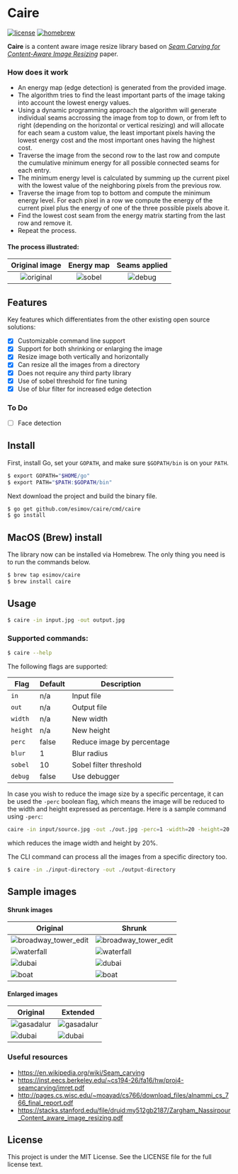# Caire

[![license](https://img.shields.io/github/license/mashape/apistatus.svg?style=flat)](./LICENSE)
[![homebrew](https://img.shields.io/badge/homebrew-v1.0.1-orange.svg)]()

**Caire** is a content aware image resize library based on *[Seam Carving for Content-Aware Image Resizing](https://inst.eecs.berkeley.edu/~cs194-26/fa16/hw/proj4-seamcarving/imret.pdf)* paper. 

### How does it work
* An energy map (edge detection) is generated from the provided image.
* The algorithm tries to find the least important parts of the image taking into account the lowest energy values.
* Using a dynamic programming approach the algorithm will generate individual seams accrossing the image from top to down, or from left to right (depending on the horizontal or vertical resizing) and will allocate for each seam a custom value, the least important pixels having the lowest energy cost and the most important ones having the highest cost.
* Traverse the image from the second row to the last row and compute the cumulative minimum energy for all possible connected seams for each entry.
* The minimum energy level is calculated by summing up the current pixel with the lowest value of the neighboring pixels from the previous row.
* Traverse the image from top to bottom and compute the minimum energy level. For each pixel in a row we compute the energy of the current pixel plus the energy of one of the three possible pixels above it.
* Find the lowest cost seam from the energy matrix starting from the last row and remove it.
* Repeat the process.

#### The process illustrated:

| Original image | Energy map | Seams applied
|:--:|:--:|:--:|
| ![original](https://user-images.githubusercontent.com/883386/35481925-de130752-0435-11e8-9246-3950679b4fd6.jpg) | ![sobel](https://user-images.githubusercontent.com/883386/35481899-5d5096ca-0435-11e8-9f9b-a84fefc06470.jpg) | ![debug](https://user-images.githubusercontent.com/883386/35481949-5c74dcb0-0436-11e8-97db-a6169cb150ca.jpg) | ![out](https://user-images.githubusercontent.com/883386/35564985-88c579d4-05c4-11e8-9068-5141714e6f43.jpg) | 

## Features
Key features which differentiates from the other existing open source solutions:

- [x] Customizable command line support
- [x] Support for both shrinking or enlarging the image
- [x] Resize image both vertically and horizontally
- [x] Can resize all the images from a directory
- [x] Does not require any third party library
- [x] Use of sobel threshold for fine tuning
- [x] Use of blur filter for increased edge detection

### To Do
- [ ] Face detection

## Install
First, install Go, set your `GOPATH`, and make sure `$GOPATH/bin` is on your `PATH`.

```bash
$ export GOPATH="$HOME/go"
$ export PATH="$PATH:$GOPATH/bin"
```
Next download the project and build the binary file.

```bash
$ go get github.com/esimov/caire/cmd/caire
$ go install
```

## MacOS (Brew) install
The library now can be installed via Homebrew. The only thing you need is to run the commands below.

```bash
$ brew tap esimov/caire
$ brew install caire
```

## Usage

```bash
$ caire -in input.jpg -out output.jpg
```

### Supported commands:
```bash 
$ caire --help
```
The following flags are supported:

| Flag | Default | Description |
| --- | --- | --- |
| `in` | n/a | Input file |
| `out` | n/a | Output file |
| `width` | n/a | New width |
| `height` | n/a | New height |
| `perc` | false | Reduce image by percentage |
| `blur` | 1 | Blur radius |
| `sobel` | 10 | Sobel filter threshold |
| `debug` | false | Use debugger |

In case you wish to reduce the image size by a specific percentage, it can be used the `-perc` boolean flag, which means the image will be reduced to the width and height expressed as percentage. Here is a sample command using `-perc`:

```bash
caire -in input/source.jpg -out ./out.jpg -perc=1 -width=20 -height=20 -debug=false
```

which reduces the image width and height by 20%.

The CLI command can process all the images from a specific directory too.

```bash
$ caire -in ./input-directory -out ./output-directory
```

## Sample images

#### Shrunk images
| Original | Shrunk |
| --- | --- |
| ![broadway_tower_edit](https://user-images.githubusercontent.com/883386/35498083-83d6015e-04d5-11e8-936a-883e17b76f9d.jpg) | ![broadway_tower_edit](https://user-images.githubusercontent.com/883386/35498110-a4a03328-04d5-11e8-9bf1-f526ef033d6a.jpg) |
| ![waterfall](https://user-images.githubusercontent.com/883386/35498250-2f31e202-04d6-11e8-8840-a78f40fc1a0c.png) | ![waterfall](https://user-images.githubusercontent.com/883386/35498209-0411b16a-04d6-11e8-9ce2-ec4bce34828a.jpg) |
| ![dubai](https://user-images.githubusercontent.com/883386/35498466-1375b88a-04d7-11e8-8f8e-9d202da6a6b3.jpg) | ![dubai](https://user-images.githubusercontent.com/883386/35498499-3c32fc38-04d7-11e8-9f0d-07f63a8bd420.jpg) |
| ![boat](https://user-images.githubusercontent.com/883386/35498465-1317a678-04d7-11e8-9185-ec92ea57f7c6.jpg) | ![boat](https://user-images.githubusercontent.com/883386/35498498-3c0f182c-04d7-11e8-9af8-695bc071e0f1.jpg) |

#### Enlarged images
| Original | Extended |
| --- | --- |
| ![gasadalur](https://user-images.githubusercontent.com/883386/35498662-e11853c4-04d7-11e8-98d7-fcdb27207362.jpg) | ![gasadalur](https://user-images.githubusercontent.com/883386/35498559-87eb6426-04d7-11e8-825c-2dd2abdfc112.jpg) |
| ![dubai](https://user-images.githubusercontent.com/883386/35498466-1375b88a-04d7-11e8-8f8e-9d202da6a6b3.jpg) | ![dubai](https://user-images.githubusercontent.com/883386/35498827-8cee502c-04d8-11e8-8449-05805f196d60.jpg) |
### Useful resources
* https://en.wikipedia.org/wiki/Seam_carving
* https://inst.eecs.berkeley.edu/~cs194-26/fa16/hw/proj4-seamcarving/imret.pdf
* http://pages.cs.wisc.edu/~moayad/cs766/download_files/alnammi_cs_766_final_report.pdf
* https://stacks.stanford.edu/file/druid:my512gb2187/Zargham_Nassirpour_Content_aware_image_resizing.pdf


## License
This project is under the MIT License. See the LICENSE file for the full license text.
